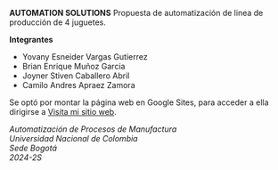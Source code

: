 **AUTOMATION SOLUTIONS**
Propuesta de automatización de linea de producción de 4 juguetes.

**Integrantes**
- Yovany Esneider Vargas Gutierrez
- Brian Enrique Muñoz Garcia
- Joyner Stiven Caballero Abril
- Camilo Andres Apraez Zamora

Se optó por montar la página web en Google Sites, para acceder a ella dirigirse a [Visita mi sitio web](https://sites.google.com/unal.edu.co/ausol-automation-solutions).

*Automatización de Procesos de Manufactura  
Universidad Nacional de Colombia  
Sede Bogotá  
2024-2S*
